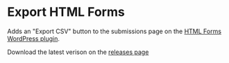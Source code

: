 # Export HTML Forms

Adds an "Export CSV" button to the submissions page on the [HTML Forms WordPress plugin](https://wordpress.org/plugins/html-forms/).

Download the latest verison on the [releases page](https://github.com/nicbovee/export-html-forms/releases)